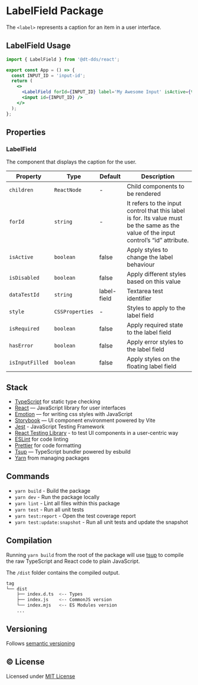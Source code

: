 # LabelField Package

The `<label>` represents a caption for an item in a user interface.

## LabelField Usage

```jsx
import { LabelField } from '@dt-dds/react';

export const App = () => {
  const INPUT_ID = 'input-id';
  return (
    <>
      <LabelField forId={INPUT_ID} label='My Awesome Input' isActive={true} />
      <input id={INPUT_ID} />
    </>
  );
};
```

## Properties

### LabelField

The component that displays the caption for the user.

| Property        | Type            | Default     | Description                                                                                                                           |
| --------------- | --------------- | ----------- | ------------------------------------------------------------------------------------------------------------------------------------- |
| `children`      | `ReactNode`     | -           | Child components to be rendered                                                                                                       |
| `forId`         | `string`        | -           | It refers to the input control that this label is for. Its value must be the same as the value of the input control’s “id” attribute. |
| `isActive`      | `boolean`       | false       | Apply styles to change the label behaviour                                                                                            |
| `isDisabled`    | `boolean`       | false       | Apply different styles based on this value                                                                                            |
| `dataTestId`    | `string`        | label-field | Textarea test identifier                                                                                                              |
| `style`         | `CSSProperties` | -           | Styles to apply to the label field                                                                                                    |
| `isRequired`    | `boolean`       | false       | Apply required state to the label field                                                                                               |
| `hasError`      | `boolean`       | false       | Apply error styles to the label field                                                                                                 |
| `isInputFilled` | `boolean`       | false       | Apply styles on the floating label field                                                                                              |

## Stack

- [TypeScript](https://www.typescriptlang.org/) for static type checking
- [React](https://reactjs.org/) — JavaScript library for user interfaces
- [Emotion](https://emotion.sh/docs/introduction) — for writing css styles with JavaScript
- [Storybook](https://storybook.js.org/) — UI component environment powered by Vite
- [Jest](https://jestjs.io/) - JavaScript Testing Framework
- [React Testing Library](https://testing-library.com/) - to test UI components in a user-centric way
- [ESLint](https://eslint.org/) for code linting
- [Prettier](https://prettier.io) for code formatting
- [Tsup](https://github.com/egoist/tsup) — TypeScript bundler powered by esbuild
- [Yarn](https://yarnpkg.com/) from managing packages

## Commands

- `yarn build` - Build the package
- `yarn dev` - Run the package locally
- `yarn lint` - Lint all files within this package
- `yarn test` - Run all unit tests
- `yarn test:report` - Open the test coverage report
- `yarn test:update:snapshot` - Run all unit tests and update the snapshot

## Compilation

Running `yarn build` from the root of the package will use [tsup](https://tsup.egoist.dev/) to compile the raw TypeScript and React code to plain JavaScript.

The `/dist` folder contains the compiled output.

```bash
tag
└── dist
    ├── index.d.ts  <-- Types
    ├── index.js    <-- CommonJS version
    └── index.mjs   <-- ES Modules version
    ...
```

## Versioning

Follows [semantic versioning](https://semver.org/)

## &copy; License

Licensed under [MIT License](LICENSE.md)
